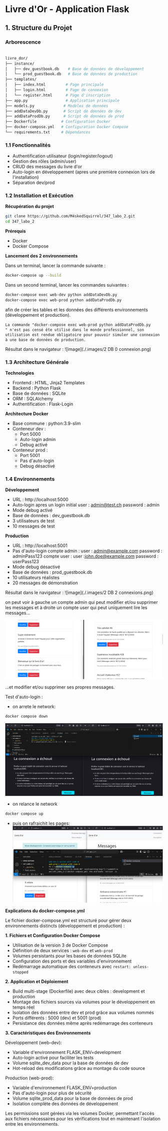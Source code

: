 # Livre d'Or - Application Flask

## 1. Structure du Projet

### Arborescence
```bash

livre_dor/
├── instance/
│   ├── dev_guestbook.db    # Base de données de développement
│   └── prod_guestbook.db   # Base de données de production
├── templates/
│   ├── index.html         # Page principale
│   ├── login.html         # Page de connexion
│   └── register.html      # Page d'inscription
├── app.py                 # Application principale
├── models.py             # Modèles de données
├── addDataDevDb.py       # Script de données de dev
├── addDataProdDb.py      # Script de données de prod
├── Dockerfile           # Configuration Docker
├── docker-compose.yml   # Configuration Docker Compose
└── requirements.txt     # Dépendances

```

### 1.1 Fonctionnalités
- Authentification utilisateur (login/register/logout)
- Gestion des rôles (admin/user)
- CRUD des messages du livre d'or
- Auto-login en développement (apres une première connexion lors de l'installation)
- Séparation dev/prod

### 1.2 Installation et Exécution

**Récupération du projet**
```bash
git clone https://github.com/M4skedSquirrel/347_labo_2.git
cd 347_labo_2
```

**Prérequis**
- Docker
- Docker Compose

**Lancement des 2 environnements**

Dans un terminal, lancer la commande suivante :
``` bash
docker-compose up --build 
```

Dans un second terminal, lancer les commandes suivantes :
``` bash
docker-compose exec web-dev python addDataDevDb.py
docker-compose exec web-prod python addDataProdDb.py
```
afin de créer les tables et les données des différents environnements (développement et production).

```text
La commande "docker-compose exec web-prod python addDataProdDb.py
" n'est pas censé ête utilisé dans le monde professionnel, son utilisation est rendue obligatoire pour pouvoir simuler une connexion à une base de données de production.
```
Résultat dans le navigateur :
![image](./.images/2 DB 0 connexion.png)

### 1.3 Architecture Générale

**Technologies**
- Frontend : HTML, Jinja2 Templates
- Backend : Python Flask
- Base de données : SQLite
- ORM : SQLAlchemy
- Authentification : Flask-Login

**Architecture Docker**
- Base commune : python:3.9-slim
- Conteneur dev : 
  - Port 5000
  - Auto-login admin
  - Debug activé
- Conteneur prod :
  - Port 5001
  - Pas d'auto-login
  - Debug désactivé

### 1.4 Environnements

**Développement**
- URL : http://localhost:5000
- Auto-login apres un login initial
   user : admin@test.ch
   password : admin
- Mode debug activé
- Base de données : dev_guestbook.db
- 3 utilisateurs de test
- 10 messages de test

**Production**
- URL : http://localhost:5001
- Pas d'auto-login
   compte admin :
      user : admin@example.com
      password : adminPass123
   compte user :
      user :john.doe@example.com
      password : userPass123
- Mode debug désactivé
- Base de données : prod_guestbook.db
- 10 utilisateurs réalistes
- 20 messages de démonstration

Résultat dans le navigateur :
![image](./.images/2 DB 2 connexions.png)

on peut voir à gauche un compte admin qui peut modifier et/ou supprimer les messages
et à droite un compte user qui peut uniquement lire les messages...

![image](./.images/proofOfRoles.png)

...et modifier et/ou supprimer ses propres messages.

Test d'auto-login :
 - on arrete le network:
``` bash
docker compose down
```
![image](./.images/stopNetwork.png)

 - on relance le network 
``` bash
docker compose up
```

 - puis on rafraichit les pages:
![image](./.images/autoLogin.png)

**Explications du docker-compose.yml**

Le fichier docker-compose.yml est structuré pour gérer deux environnements distincts (développement et production) :

**1. Fichiers et Configuration Docker Compose**

- Utilisation de la version 3 de Docker Compose
- Définition de deux services : `web-dev` et `web-prod`
- Volumes persistants pour les bases de données SQLite
- Configuration des ports et des variables d'environnement
- Redémarrage automatique des conteneurs avec `restart: unless-stopped`

**2. Application et Déploiement**

- Build multi-stage (Dockerfile) avec deux cibles : development et production
- Montage des fichiers sources via volumes pour le développement en temps réel
- Isolation des données entre dev et prod grâce aux volumes nommés
- Ports différents : 5000 (dev) et 5001 (prod)
- Persistance des données même après redémarrage des conteneurs

**3. Caractéristiques des Environnements**

Développement (web-dev):
- Variable d'environnement FLASK_ENV=development
- Auto-login activé pour faciliter les tests
- Volume sqlite_dev_data pour la base de données de dev
- Hot-reload des modifications grâce au montage du code source

Production (web-prod):
- Variable d'environnement FLASK_ENV=production
- Pas d'auto-login pour plus de sécurité
- Volume sqlite_prod_data pour la base de données de prod
- Isolation complète des données de développement

Les permissions sont gérées via les volumes Docker, permettant l'accès aux fichiers nécessaires pour les vérifications tout en maintenant l'isolation entre les environnements.
